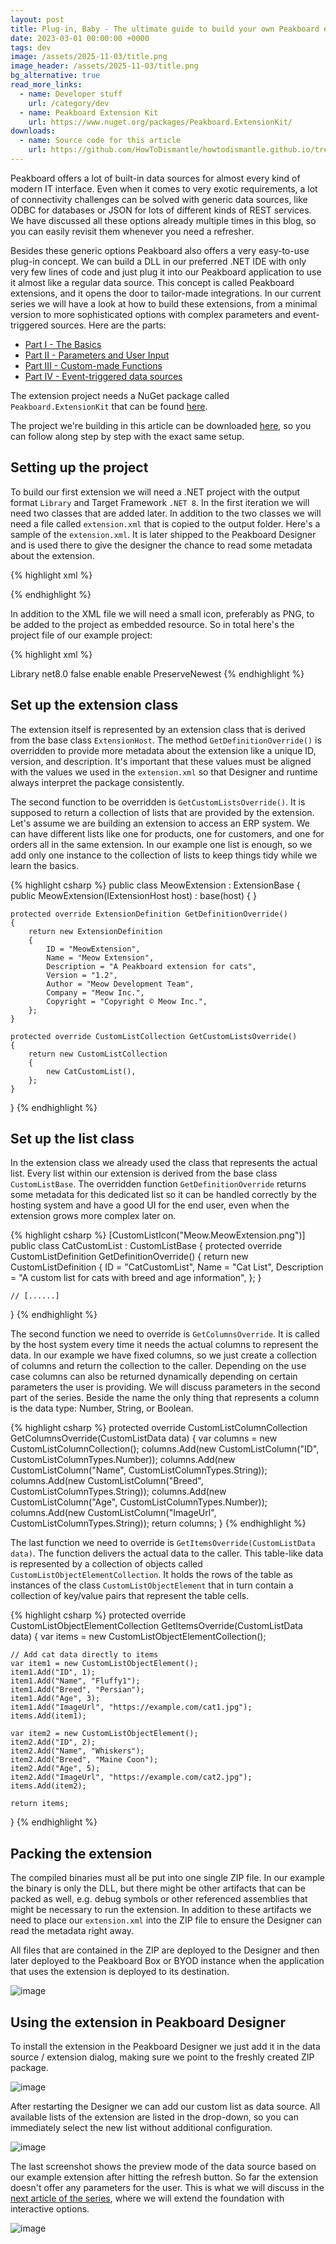 ```yaml
---
layout: post
title: Plug-in, Baby - The ultimate guide to build your own Peakboard extensions - The Basics
date: 2023-03-01 00:00:00 +0000
tags: dev
image: /assets/2025-11-03/title.png
image_header: /assets/2025-11-03/title.png
bg_alternative: true
read_more_links:
  - name: Developer stuff
    url: /category/dev
  - name: Peakboard Extension Kit
    url: https://www.nuget.org/packages/Peakboard.ExtensionKit/
downloads:
  - name: Source code for this article
    url: https://github.com/HowToDismantle/howtodismantle.github.io/tree/main/assets/2025-12-05/MeowExtension
---
```

Peakboard offers a lot of built-in data sources for almost every kind of modern IT interface. Even when it comes to very exotic requirements, a lot of connectivity challenges can be solved with generic data sources, like ODBC for databases or JSON for lots of different kinds of REST services. We have discussed all these options already multiple times in this blog, so you can easily revisit them whenever you need a refresher.

Besides these generic options Peakboard also offers a very easy-to-use plug-in concept. We can build a DLL in our preferred .NET IDE with only very few lines of code and just plug it into our Peakboard application to use it almost like a regular data source. This concept is called Peakboard extensions, and it opens the door to tailor-made integrations. In our current series we will have a look at how to build these extensions, from a minimal version to more sophisticated options with complex parameters and event-triggered sources. Here are the parts:

* [Part I - The Basics](/Plug-in-Baby-The-ultimate-guide-to-build-your-own-Peakboard-extensions-The-Basics.html)
* [Part II - Parameters and User Input](/Plug-in-Baby-The-ultimate-guide-to-build-your-own-Peakboard-extensions-Parameters-and-User-Input.html)
* [Part III - Custom-made Functions](/Plug-in-Baby-The-ultimate-guide-to-build-your-own-Peakboard-extensions-Fun-with-Functions.html)
* [Part IV - Event-triggered data sources](/Plug-in-Baby-The-ultimate-guide-to-build-your-own-Peakboard-extensions-Event-triggered-data-sources.html)

The extension project needs a NuGet package called `Peakboard.ExtensionKit` that can be found [here](https://www.nuget.org/packages/Peakboard.ExtensionKit/).

The project we're building in this article can be downloaded [here](https://github.com/HowToDismantle/howtodismantle.github.io/tree/main/assets/2025-12-05/MeowExtension), so you can follow along step by step with the exact same setup.

## Setting up the project

To build our first extension we will need a .NET project with the output format `Library` and Target Framework `.NET 8`. In the first iteration we will need two classes that are added later. In addition to the two classes we will need a file called `extension.xml` that is copied to the output folder. Here's a sample of the `extension.xml`. It is later shipped to the Peakboard Designer and is used there to give the designer the chance to read some metadata about the extension.

{% highlight xml %}
<?xml version="1.0" encoding="utf-8" ?>
<ExtensionCatalog xmlns="http://schemas.peakboard.com/pbmx/2020/extensions">
  <Extensions>
    <Extension ID="MeowExtension"
               Path="Meow.dll"
               version="1.2"
               Class="MeowExtension.MeowExtension" />
  </Extensions>
</ExtensionCatalog>
{% endhighlight %}

In addition to the XML file we will need a small icon, preferably as PNG, to be added to the project as embedded resource. So in total here's the project file of our example project:

{% highlight xml %}
<Project Sdk="Microsoft.NET.Sdk">

  <PropertyGroup>
    <OutputType>Library</OutputType>
    <TargetFramework>net8.0</TargetFramework>
    <GenerateAssemblyInfo>false</GenerateAssemblyInfo>
    <ImplicitUsings>enable</ImplicitUsings>
    <Nullable>enable</Nullable>
  </PropertyGroup>

  <ItemGroup>
    <PackageReference Include="Peakboard.ExtensionKit" Version="4.1.0" />
  </ItemGroup>

  <ItemGroup>
    <None Include="extension.xml">
      <CopyToOutputDirectory>PreserveNewest</CopyToOutputDirectory>
    </None>
    <EmbeddedResource Include="MeowExtension.png" />
  </ItemGroup>

</Project>
{% endhighlight %}

## Set up the extension class

The extension itself is represented by an extension class that is derived from the base class `ExtensionHost`. The method `GetDefinitionOverride()` is overridden to provide more metadata about the extension like a unique ID, version, and description. It's important that these values must be aligned with the values we used in the `extension.xml` so that Designer and runtime always interpret the package consistently.

The second function to be overridden is `GetCustomListsOverride()`. It is supposed to return a collection of lists that are provided by the extension. Let's assume we are building an extension to access an ERP system. We can have different lists like one for products, one for customers, and one for orders all in the same extension. In our example one list is enough, so we add only one instance to the collection of lists to keep things tidy while we learn the basics.

{% highlight csharp %}
public class MeowExtension : ExtensionBase
{
    public MeowExtension(IExtensionHost host) : base(host) { }
    
    protected override ExtensionDefinition GetDefinitionOverride()
    {
        return new ExtensionDefinition
        {
            ID = "MeowExtension",
            Name = "Meow Extension",
            Description = "A Peakboard extension for cats",
            Version = "1.2",
            Author = "Meow Development Team",
            Company = "Meow Inc.",
            Copyright = "Copyright © Meow Inc.",
        };
    }

    protected override CustomListCollection GetCustomListsOverride()
    {
        return new CustomListCollection
        {
            new CatCustomList(),
        };
    }
}
{% endhighlight %}

## Set up the list class

In the extension class we already used the class that represents the actual list. Every list within our extension is derived from the base class `CustomListBase`. The overridden function `GetDefinitionOverride` returns some metadata for this dedicated list so it can be handled correctly by the hosting system and have a good UI for the end user, even when the extension grows more complex later on.

{% highlight csharp %}
[CustomListIcon("Meow.MeowExtension.png")]
public class CatCustomList : CustomListBase
{
    protected override CustomListDefinition GetDefinitionOverride()
    {
        return new CustomListDefinition
        {
            ID = "CatCustomList",
            Name = "Cat List",
            Description = "A custom list for cats with breed and age information",
        };
    }

    // [......]

}
{% endhighlight %}

The second function we need to override is `GetColumnsOverride`. It is called by the host system every time it needs the actual columns to represent the data. In our example we have fixed columns, so we just create a collection of columns and return the collection to the caller. Depending on the use case columns can also be returned dynamically depending on certain parameters the user is providing. We will discuss parameters in the second part of the series. Beside the name the only thing that represents a column is the data type: Number, String, or Boolean.

{% highlight csharp %}
protected override CustomListColumnCollection GetColumnsOverride(CustomListData data)
{
    var columns = new CustomListColumnCollection();
    columns.Add(new CustomListColumn("ID", CustomListColumnTypes.Number));
    columns.Add(new CustomListColumn("Name", CustomListColumnTypes.String));
    columns.Add(new CustomListColumn("Breed", CustomListColumnTypes.String));
    columns.Add(new CustomListColumn("Age", CustomListColumnTypes.Number));
    columns.Add(new CustomListColumn("ImageUrl", CustomListColumnTypes.String));
    return columns;
}
{% endhighlight %}

The last function we need to override is `GetItemsOverride(CustomListData data)`. The function delivers the actual data to the caller. This table-like data is represented by a collection of objects called `CustomListObjectElementCollection`. It holds the rows of the table as instances of the class `CustomListObjectElement` that in turn contain a collection of key/value pairs that represent the table cells.

{% highlight csharp %}
protected override CustomListObjectElementCollection GetItemsOverride(CustomListData data)
{
    var items = new CustomListObjectElementCollection();
    
    // Add cat data directly to items
    var item1 = new CustomListObjectElement();
    item1.Add("ID", 1);
    item1.Add("Name", "Fluffy1");
    item1.Add("Breed", "Persian");
    item1.Add("Age", 3);
    item1.Add("ImageUrl", "https://example.com/cat1.jpg");
    items.Add(item1);
    
    var item2 = new CustomListObjectElement();
    item2.Add("ID", 2);
    item2.Add("Name", "Whiskers");
    item2.Add("Breed", "Maine Coon");
    item2.Add("Age", 5);
    item2.Add("ImageUrl", "https://example.com/cat2.jpg");
    items.Add(item2);
    
    return items;
}
{% endhighlight %}

## Packing the extension

The compiled binaries must all be put into one single ZIP file. In our example the binary is only the DLL, but there might be other artifacts that can be packed as well, e.g. debug symbols or other referenced assemblies that might be necessary to run the extension. In addition to these artifacts we need to place our `extension.xml` into the ZIP file to ensure the Designer can read the metadata right away.

All files that are contained in the ZIP are deployed to the Designer and then later deployed to the Peakboard Box or BYOD instance when the application that uses the extension is deployed to its destination.

![image](/assets/2025-11-03/peakboard-extension-zip-contents.png)

## Using the extension in Peakboard Designer

To install the extension in the Peakboard Designer we just add it in the data source / extension dialog, making sure we point to the freshly created ZIP package.

![image](/assets/2025-11-03/peakboard-designer-install-extension-dialog.png)

After restarting the Designer we can add our custom list as data source. All available lists of the extension are listed in the drop-down, so you can immediately select the new list without additional configuration.

![image](/assets/2025-11-03/peakboard-designer-custom-list-selection.png)

The last screenshot shows the preview mode of the data source based on our example extension after hitting the refresh button. So far the extension doesn't offer any parameters for the user. This is what we will discuss in the [next article of the series](/Plug-in-Baby-The-ultimate-guide-to-build-your-own-Peakboard-extensions-Parameters-and-User-Input.html), where we will extend the foundation with interactive options.

![image](/assets/2025-11-03/peakboard-designer-data-preview.png)





